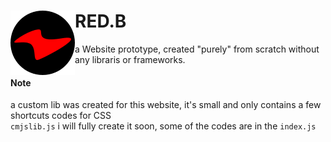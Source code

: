 <img src="assets/icon.png" align="left" /> RED.B 
======
a Website prototype, created "purely" from scratch without any libraris or frameworks.

#### Note
a custom lib was created for this website, it's small and only contains a few shortcuts codes for CSS<br/>
<code>cmjslib.js</code> i will fully create it soon, some of the codes are in the <code>index.js</code>

